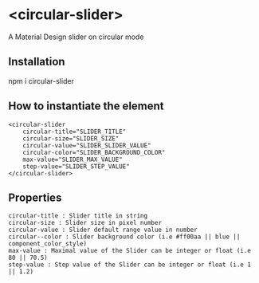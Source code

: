 # \<circular-slider\>

A Material Design slider on circular mode

## Installation

npm i circular-slider

## How to instantiate the element

```
<circular-slider 
	circular-title="SLIDER_TITLE" 
	circular-size="SLIDER_SIZE" 
	circular-value="SLIDER_SLIDER_VALUE" 
	circular-color="SLIDER_BACKGROUND_COLOR" 
	max-value="SLIDER_MAX_VALUE" 
	step-value="SLIDER_STEP_VALUE" 
</circular-slider>
```

## Properties

```
circular-title : Slider title in string
circular-size : Slider size in pixel number
circular-value : Slider default range value in number
circular--color : Slider background color (i.e #ff00aa || blue || component_color_style)
max-value : Maximal value of the Slider can be integer or float (i.e 80 || 70.5)
step-value : Step value of the Slider can be integer or float (i.e 1 || 1.2)
```